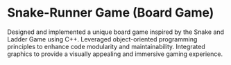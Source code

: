 # Snake-Runner Game (Board Game)

Designed and implemented a unique board game inspired by the Snake and Ladder Game using C++. Leveraged object-oriented programming principles to enhance code modularity and maintainability. Integrated graphics to provide a visually appealing and immersive gaming experience.
